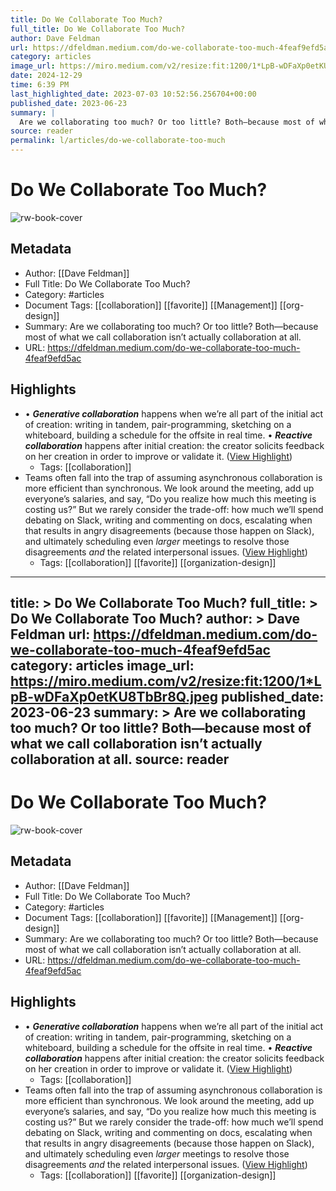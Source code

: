 ```yaml
---
title: Do We Collaborate Too Much?
full_title: Do We Collaborate Too Much?
author: Dave Feldman
url: https://dfeldman.medium.com/do-we-collaborate-too-much-4feaf9efd5ac
category: articles
image_url: https://miro.medium.com/v2/resize:fit:1200/1*LpB-wDFaXp0etKU8TbBr8Q.jpeg
date: 2024-12-29
time: 6:39 PM
last_highlighted_date: 2023-07-03 10:52:56.256704+00:00
published_date: 2023-06-23
summary: |
  Are we collaborating too much? Or too little? Both—because most of what we call collaboration isn’t actually collaboration at all.
source: reader
permalink: l/articles/do-we-collaborate-too-much
---
```

# Do We Collaborate Too Much?

![rw-book-cover](https://miro.medium.com/v2/resize:fit:1200/1*LpB-wDFaXp0etKU8TbBr8Q.jpeg)

## Metadata
- Author: [[Dave Feldman]]
- Full Title: Do We Collaborate Too Much?
- Category: #articles
- Document Tags: [[collaboration]] [[favorite]] [[Management]] [[org-design]] 
- Summary: Are we collaborating too much? Or too little? Both—because most of what we call collaboration isn’t actually collaboration at all.
- URL: https://dfeldman.medium.com/do-we-collaborate-too-much-4feaf9efd5ac

## Highlights
- • ***Generative collaboration*** happens when we’re all part of the initial act of creation: writing in tandem, pair-programming, sketching on a whiteboard, building a schedule for the offsite in real time.
  • ***Reactive collaboration*** happens after initial creation: the creator solicits feedback on her creation in order to improve or validate it. ([View Highlight](https://read.readwise.io/read/01h4dp2dhq9d8snmmk2ph9txqa))
    - Tags: [[collaboration]] 
- Teams often fall into the trap of assuming asynchronous collaboration is more efficient than synchronous. We look around the meeting, add up everyone’s salaries, and say, “Do you realize how much this meeting is costing us?” But we rarely consider the trade-off: how much we’ll spend debating on Slack, writing and commenting on docs, escalating when that results in angry disagreements (because those happen on Slack), and ultimately scheduling even *larger* meetings to resolve those disagreements *and* the related interpersonal issues. ([View Highlight](https://read.readwise.io/read/01h4dp4me29sptysxhmrqpf6k8))
    - Tags: [[collaboration]] [[favorite]] [[organization-design]] 


---
title: >
  Do We Collaborate Too Much?
full_title: >
  Do We Collaborate Too Much?
author: >
  Dave Feldman
url: https://dfeldman.medium.com/do-we-collaborate-too-much-4feaf9efd5ac
category: articles
image_url: https://miro.medium.com/v2/resize:fit:1200/1*LpB-wDFaXp0etKU8TbBr8Q.jpeg
published_date: 2023-06-23
summary: >
  Are we collaborating too much? Or too little? Both—because most of what we call collaboration isn’t actually collaboration at all.
source: reader
---
# Do We Collaborate Too Much?

![rw-book-cover](https://miro.medium.com/v2/resize:fit:1200/1*LpB-wDFaXp0etKU8TbBr8Q.jpeg)

## Metadata
- Author: [[Dave Feldman]]
- Full Title: Do We Collaborate Too Much?
- Category: #articles
- Document Tags: [[collaboration]] [[favorite]] [[Management]] [[org-design]] 
- Summary: Are we collaborating too much? Or too little? Both—because most of what we call collaboration isn’t actually collaboration at all.
- URL: https://dfeldman.medium.com/do-we-collaborate-too-much-4feaf9efd5ac

## Highlights
- • ***Generative collaboration*** happens when we’re all part of the initial act of creation: writing in tandem, pair-programming, sketching on a whiteboard, building a schedule for the offsite in real time.
  • ***Reactive collaboration*** happens after initial creation: the creator solicits feedback on her creation in order to improve or validate it. ([View Highlight](https://read.readwise.io/read/01h4dp2dhq9d8snmmk2ph9txqa))
    - Tags: [[collaboration]] 
- Teams often fall into the trap of assuming asynchronous collaboration is more efficient than synchronous. We look around the meeting, add up everyone’s salaries, and say, “Do you realize how much this meeting is costing us?” But we rarely consider the trade-off: how much we’ll spend debating on Slack, writing and commenting on docs, escalating when that results in angry disagreements (because those happen on Slack), and ultimately scheduling even *larger* meetings to resolve those disagreements *and* the related interpersonal issues. ([View Highlight](https://read.readwise.io/read/01h4dp4me29sptysxhmrqpf6k8))
    - Tags: [[collaboration]] [[favorite]] [[organization-design]] 


